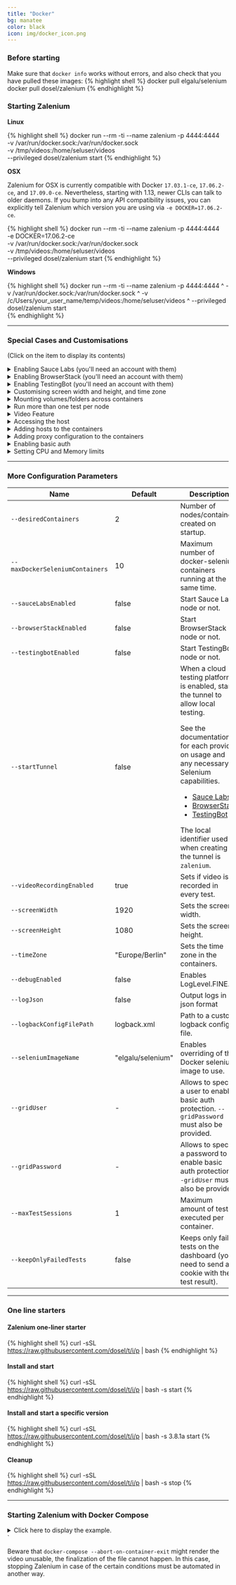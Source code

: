 ```yaml
---
title: "Docker" 
bg: manatee
color: black
icon: img/docker_icon.png
---
```


### Before starting

Make sure that `docker info` works without errors, and also check that you have pulled these images:
{% highlight shell %}
    docker pull elgalu/selenium
    docker pull dosel/zalenium
{% endhighlight %}

### Starting Zalenium

<i class="fa fa-linux fa-2x" aria-hidden="true"></i> **Linux** 

{% highlight shell %}
    docker run --rm -ti --name zalenium -p 4444:4444 \
      -v /var/run/docker.sock:/var/run/docker.sock \
      -v /tmp/videos:/home/seluser/videos \
      --privileged dosel/zalenium start 
{% endhighlight %}

<i class="fa fa-apple fa-2x" aria-hidden="true"></i> **OSX**

Zalenium for OSX is currently compatible with Docker `17.03.1-ce`, `17.06.2-ce`, and `17.09.0-ce`. 
Nevertheless, starting with 1.13, newer CLIs can talk to older daemons. If you bump into any API compatibility issues, 
you can explicitly tell Zalenium which version you are using via `-e DOCKER=17.06.2-ce`.

{% highlight shell %}
    docker run --rm -ti --name zalenium -p 4444:4444 \
      -e DOCKER=17.06.2-ce \
      -v /var/run/docker.sock:/var/run/docker.sock \
      -v /tmp/videos:/home/seluser/videos \
      --privileged dosel/zalenium start
{% endhighlight %}

<i class="fa fa-windows fa-2x" aria-hidden="true"></i> **Windows** 

{% highlight shell %}
    docker run --rm -ti --name zalenium -p 4444:4444 ^
      -v /var/run/docker.sock:/var/run/docker.sock ^
      -v /c/Users/your_user_name/temp/videos:/home/seluser/videos ^
      --privileged dosel/zalenium start      
{% endhighlight %}

*** 

### Special Cases and Customisations
(Click on the item to display its contents)

<details>
    <summary>Enabling Sauce Labs (you'll need an account with them)</summary>

    {% highlight shell %}
    export SAUCE_USERNAME=<your Sauce Labs username>
    export SAUCE_ACCESS_KEY=<your Sauce Labs access key>
    export SAUCE_LABS_URL=<your Sauce Labs url:port number> #default value is "http://ondemand.saucelabs.com:80"
    docker run --rm -ti --name zalenium -p 4444:4444 \
      -e SAUCE_USERNAME -e SAUCE_ACCESS_KEY -e SAUCE_LABS_URL\
      -v /tmp/videos:/home/seluser/videos \
      -v /var/run/docker.sock:/var/run/docker.sock \
      --privileged dosel/zalenium start --sauceLabsEnabled true
    {% endhighlight %}

</details>

<details>
    <summary>Enabling BrowserStack (you'll need an account with them)</summary>

    {% highlight shell %}
    export BROWSER_STACK_USER=<your BrowserStack username>
    export BROWSER_STACK_KEY=<your BrowserStack access key>
    export BROWSER_STACK_URL=<your BrowserStack url: port number> #default value is "http://hub-cloud.browserstack.com:80"
    docker run --rm -ti --name zalenium -p 4444:4444 \
      -e BROWSER_STACK_USER -e BROWSER_STACK_KEY -e BROWSER_STACK_URL \
      -v /tmp/videos:/home/seluser/videos \
      -v /var/run/docker.sock:/var/run/docker.sock \
      --privileged dosel/zalenium start --browserStackEnabled true
    {% endhighlight %}

</details>

<details>
    <summary>Enabling TestingBot (you'll need an account with them)</summary>

    {% highlight shell %}
    export TESTINGBOT_KEY=<your TestingBot access key>
    export TESTINGBOT_SECRET=<your TestingBot secret>
    export TESTINGBOT_URL=<your TestingBot url : port number> # default value is "http://hub.testingbot.com:80"
    docker run --rm -ti --name zalenium -p 4444:4444 \
      -e TESTINGBOT_KEY -e TESTINGBOT_SECRET -e TESTINGBOT_URL \
      -v /tmp/videos:/home/seluser/videos \
      -v /var/run/docker.sock:/var/run/docker.sock \
      --privileged dosel/zalenium start --testingBotEnabled true
    {% endhighlight %}

</details>

<details>
    <summary>Customising screen width and height, and time zone</summary>

    {% highlight shell %}
    docker run --rm -ti --name zalenium -p 4444:4444 \
      -v /var/run/docker.sock:/var/run/docker.sock \
      -v /tmp/videos:/home/seluser/videos \
      --privileged dosel/zalenium start --screenWidth 1440 --screenHeight 810 --timeZone "America/Montreal"
    {% endhighlight %}

</details>

<details>
    <summary>Mounting volumes/folders across containers</summary>

    <div class="container m-2 p-2">
        This is a collection of folders that you can mount as volumes when starting Zalenium by prefixing the destination
        with <code>/tmp/node/</code>, and it will be mapped across all the docker-selenium 
        containers from the root folder after stripping the <code>/tmp/node/</code> prefix.
        <br>
        <br>
        For example, mounting: <code>-v /your/local/folder:/tmp/node/home/seluser/folder</code> 
        will map to <code>/home/seluser/folder</code> on the node. 
        <br>
        <br>
        This can be used to provide further customization to your nodes, such as adding client certificates for your browser,
        or mimicking prior multi-purpose folder, both shown below.
    
    
    {% highlight shell %}
    docker run --rm -ti --name zalenium -p 4444:4444 \
      -v /var/run/docker.sock:/var/run/docker.sock \
      -v /tmp/videos:/home/seluser/videos \
      -v /your/local/folder/with/certStore:/tmp/node/home/seluser/.pki/nssdb \      
      -v /your/local/folderB:/tmp/node/home/seluser/folderB \      
      -v /tmp/mounted:/tmp/node/tmp/mounted \
      --privileged dosel/zalenium start
    {% endhighlight %}
    
        Please take caution in mounting system folders such as <code>/etc</code>, as this 
        behavior has not been tested with such configuration.
        <br>
        <strong>NOTE:</strong> There are certain protected points which cannot be mounted via 
        <code>/tmp/node/</code>. See 
        <a href="https://github.com/zalando/zalenium/blob/master/src/main/java/de/zalando/ep/zalenium/container/DockerContainerClient.java">
        PROTECTED_NODE_MOUNT_POINTS at DockerContainerClient.</a>        
    </div>
    
</details>

<details>
    <summary>Run more than one test per node</summary>

    <div class="container m-2 p-2">
        By default, Zalenium will run only one test per node/container. This behaviour can be modified by using the flag
        <code>--maxTestSessions</code>. If you setup this flag to a value higher than 1, 
        Zalenium will run up to that given value of tests per node/container. Tuning this value for your test suites 
        should help to reduce the overall execution time since less containers/nodes are started and stopped on demand. 
        Here is an example:
    
    
    {% highlight shell %}
    docker run --rm -ti --name zalenium -p 4444:4444 \
      -v /var/run/docker.sock:/var/run/docker.sock \
      -v /tmp/videos:/home/seluser/videos \
      --privileged dosel/zalenium start --maxTestSessions 4
    {% endhighlight %}
    
        This means that up to 4 tests will run in each node/container started by Zalenium. You could combine this parameter
        with <code>--desiredContainers</code> to get an optimal setup for your tests. 
        <br>
        <br>
        For example, if you have 20 tests that
        should run with 5 threads, you could start Zalenium with <code>--desiredContainers 5</code> 
        and <code>--maxTestSessions 4</code>. Therefore, 4 tests would be executed in each one 
        of the 5 nodes/containers and the whole test execution should finish earlier. 
    </div>
    
</details>

<details>
    <summary>Video Feature</summary>

    <div class="container m-2 p-2">
        When you start Zalenium, and you map a host folder to <code>/home/seluser/videos</code>, 
        it will copy all the generated videos from the executed tests into your host mapped folder.
        <br>
        <br>
        For example, starting Zalenium like this:
    
    {% highlight shell %}
    docker run --rm -ti --name zalenium -p 4444:4444 \
      -v /var/run/docker.sock:/var/run/docker.sock \
      -v /tmp/videos:/home/seluser/videos \
      --privileged dosel/zalenium start 
    {% endhighlight %}
    
        will copy the generated videos to your local <code>/tmp/videos</code> folder. This 
        means all videos generated from tests executed in docker-selenium containers, including the ones executed in 
        an integrated cloud testing platform (Sauce Labs, BrowserStack, TestingBot).
        <br>
        <br>
        The file name will be usually like this:
        <ul>
            <li>
                Zalenium: <code>containerName_testName_browser_platform_timestamp.mp4</code>
                <br>
                <br>
                <ul>
                    <li>E.g. <code>zalenium_myTestName_chrome_linux_20170216071201.mp4</code></li>
                </ul>
            </li>
            <li>
                Cloud Testing Platform: <code>cloudPlatform_testName_browser_platform_timestamp.mp4</code>
                <br>
                <br>
                <ul>
                    <li>E.g. Sauce Labs <code>saucelabs_myCloudTestName_safari_mac_20170216071201.mp4</code></li>
                    <li>E.g. BrowserStack <code>browserstack_myCloudTestName_firefox_windows_20170216071201.mp4</code></li>
                </ul>
            </li>
        </ul>
        <br>
        <br>
        If the test name is not set via a capability, the Selenium session ID will be used.
    </div>
</details>

<details>
    <summary>Accessing the host</summary>

    <div class="container m-2 p-2">
        This is the scenario where you are running some tests with Zalenium, and the SUT (system under test) is running 
        on your host machine. Therefore, you want your tests to access your SUT.
        <br>
        <br>
        <i class="fa fa-linux fa-2x" aria-hidden="true"></i> <strong>Linux</strong>
        <br>
    {% highlight shell %}
    docker run --rm -ti --name zalenium --net=host \
      -v /var/run/docker.sock:/var/run/docker.sock \
      -v /tmp/videos:/home/seluser/videos \
      --privileged dosel/zalenium start
    # OR
    curl -sSL https://raw.githubusercontent.com/dosel/t/i/p | bash -s start --docker-opt '--net=host' 
    {% endhighlight %}
        <i class="fa fa-apple fa-2x" aria-hidden="true"></i> <strong>OSX</strong> and <i class="fa fa-windows fa-2x" aria-hidden="true"></i> <strong>Windows</strong>
        <br>
        <br>
        In OSX and Windows environments the <code>--net=host</code> flag is not supported yet. For that, 
        Docker has a workaround, which is to use <code>gateway.docker.internal</code> to access the host 
        machine. So if the SUT is running on port 8080, you can do 
        <code>http://gateway.docker.internal:8080</code> to access it.
        More details can be seen at <a href="https://docs.docker.com/docker-for-mac/networking/#use-cases-and-workarounds">OSX docs</a>
        and <a href="https://docs.docker.com/docker-for-windows/networking/#use-cases-and-workarounds">Windows docs</a>        
    </div>
    
</details>

<details>
    <summary>Adding hosts to the containers</summary>

    <div class="container m-2 p-2">
        Sometimes you need to add host entries to the <code>/etc/hosts</code> file in order 
        to mock dependencies, reach parts of your test infrastructure, or just to simplify your test code. Zalenium 
        supports the <code>--add-host</code> flag in <code>docker 
        run ...</code> and the <code>extra_hosts</code> option in docker-compose. Here is 
        an example:
    
    {% highlight shell %}
    # Usage:
    #   docker-compose up --force-recreate
    version: '2.1'
    
    services:
      zalenium_stg:
        image: "dosel/zalenium"
        container_name: zalenium
        hostname: zalenium
        tty: true
        volumes:
          - /tmp/videos:/home/seluser/videos
          - /var/run/docker.sock:/var/run/docker.sock
          - /usr/bin/docker:/usr/bin/docker
        ports:
          - 4444:4444
        command: >
          start --screenWidth 1930 --screenHeight 1090
                --timeZone "Asia/Tokyo"
                --videoRecordingEnabled true
                --sauceLabsEnabled false
                --browserStackEnabled false
                --testingBotEnabled false
                --startTunnel false
        extra_hosts:
          - "google.co.jp:127.0.0.1"
    {% endhighlight %}
    </div>    
</details>

<details>
    <summary>Adding proxy configuration to the containers</summary>

    <div class="container m-2 p-2">
        There might be situations where you need to add your own internal proxy configuration in case the network is very 
        restrictive. In docker you can add the pass environment variables to overwrite that configuration in a container, 
        e.g. <code>http_proxy=http://myproxy.example.com:8080</code>. Zalenium allows you to
        configure this values and they will be passed into the created containers. The variables are called: 
        <code>zalenium_http_proxy</code>, 
        <code>zalenium_https_proxy</code>, 
        and <code>zalenium_no_proxy</code>. You can pass them as enviromental variables 
        when starting Zalenium, here is an example:
    
    {% highlight shell %}
    docker run --rm -ti --name zalenium -p 4444:4444 \
            -v /var/run/docker.sock:/var/run/docker.sock \
            -v /tmp/videos:/home/seluser/videos \
            -e "zalenium_http_proxy=http://myproxy.example.com:8080" \
            -e "zalenium_https_proxy=https://myproxy.example.com:8080" \
            -e "zalenium_no_proxy=172.16/12, 10.0.0.0/8, *.local, 169.254/16, 192.168.99.*, localhost, 127.0.0.1" \ 
            --privileged dosel/zalenium start 
    {% endhighlight %}
    </div>
    
</details>

<details>
    <summary>Enabling basic auth</summary>

    <div class="container m-2 p-2">
        Deploying Zalenium to a cloud provider (AWS, GCP, etc...)? You can enable the basic auth feature built in Nginx to protect
        Zalenium when deploying it to the open internet. You can enable it in two different ways; providing a file with user(s)
        and password(s) or using the parameters <code>--gridUser</code> and <code>--gridPassword</code>. Here are the detailed 
        instructions:
        <br>
        <br>
        <div>
            <h5 class="font-weight-bold">Providing a file with user(s) and password(s)</h5>
            To create a file with that information, please follow the steps for "Creating a Password File"
            <a href="https://www.nginx.com/resources/admin-guide/restricting-access-auth-basic/">described in the Nginx documentation.</a>
            After that, map the created file to the container when you start Zalenium, e.g.:
            <br>
            
    {% highlight shell %}
    docker run --rm -ti --name zalenium -p 4444:4444 \
      -v /var/run/docker.sock:/var/run/docker.sock \
      -v /tmp/videos:/home/seluser/videos \
      -v $(pwd)/.htpasswd:/home/seluser/.htpasswd
      --privileged dosel/zalenium start 
    {% endhighlight %}
        </div>
    
        <div>
            <h5 class="font-weight-bold">Using the <code>--gridUser</code> and <code>--gridPassword</code> parameters</h5>
    {% highlight shell %}
    docker run --rm -ti --name zalenium -p 4444:4444 \
      -v /var/run/docker.sock:/var/run/docker.sock \
      -v /tmp/videos:/home/seluser/videos \
      --privileged dosel/zalenium start --gridUser yourUser --gridPassword yourPassword
    {% endhighlight %}
        </div>
        
        <div>
            <h5 class="font-weight-bold">Using Zalenium when the basic auth is enabled</h5>
            You will need to provide the user and the password stated in the file or in the parameters at the moment of running your tests. Here is
            and example that shows you how to do it (the user will be <code>yourUser</code> and the password <code>yourPassword</code>).
    
    {% highlight java %}
    @Test
    public void simpleGoogleTest() throws Exception {    
        /*
           NOTE THE USE OF "yourUser" and "yourPassword" in the RemoteWebDriver url.
        */
        String URL = "http://yourUser:yourPassword@localhost:4444/wd/hub";
        DesiredCapabilities desiredCapabilities = DesiredCapabilities.chrome();
        desiredCapabilities.setCapability(CapabilityType.PLATFORM_NAME, Platform.LINUX);

        // Create a new instance of the remote web driver
        WebDriver driver = new RemoteWebDriver(new URL(URL), desiredCapabilities);

        // Maximize the window
        driver.manage().window().maximize();

        // Go to Google
        driver.get("https://www.google.com");

        // Assert that the title is the expected one
        Assert.assertEquals(driver.getTitle(), "Google", "Page title is not the expected one");

        // Close the browser
        driver.quit();
    }
    {% endhighlight %}
        </div>
    </div>

</details>

<details>
    <summary>Setting CPU and Memory limits</summary>

    <div class="container m-2 p-2">
        It is possible to set memory limits via the environment variables <code>ZALENIUM_SELENIUM_CONTAINER_CPU_LIMIT</code>
        and <code>ZALENIUM_SELENIUM_CONTAINER_MEMORY_LIMIT</code>. An example of values for these environment variables are:
        <br>
        CPU Value 20000000 = 0.2 cpu
        Memory Value 536870912 = 512mb
        <br>
        CPU Value 100000000 = 1 cpu
        Memory Value 1073741824 = 1GB
        <br>
        <div>
            <h5 class="font-weight-bold">Using the <code>ZALENIUM_SELENIUM_CONTAINER_CPU_LIMIT</code> and 
            <code>ZALENIUM_SELENIUM_CONTAINER_MEMORY_LIMIT</code> environment variables.</h5>
            
    {% highlight shell %}
    docker run --rm -ti --name zalenium -p 4444:4444 \
      -e ZALENIUM_SELENIUM_CONTAINER_CPU_LIMIT=100000000
      -e ZALENIUM_SELENIUM_CONTAINER_MEMORY_LIMIT=1073741824
      -v /var/run/docker.sock:/var/run/docker.sock \
      -v /tmp/videos:/home/seluser/videos \
      --privileged dosel/zalenium start 
    {% endhighlight %}
        </div>
    
    </div>

</details>

*** 

### More Configuration Parameters

<table class="table table-bordered table-striped table-responsive">
  <thead>
    <tr>
      <th style="width: 300px;">Name</th>
      <th style="width: 50px;">Default</th>
      <th>Description</th>
    </tr>
  </thead>
  <tbody>
    <tr>
      <td><code>--desiredContainers</code></td>
      <td>2</td>
      <td>Number of nodes/containers created on startup.</td>
    </tr>
    <tr>
      <td><code>--maxDockerSeleniumContainers</code></td>
      <td>10</td>
      <td>Maximum number of docker-selenium containers running at the same time.</td>
    </tr>
    <tr>
      <td><code>--sauceLabsEnabled</code></td>
      <td>false</td>
      <td>Start Sauce Labs node or not.</td>
    </tr>
    <tr>
      <td><code>--browserStackEnabled</code></td>
      <td>false</td>
      <td>Start BrowserStack node or not.</td>
    </tr>
    <tr>
      <td><code>--testingbotEnabled</code></td>
      <td>false</td>
      <td>Start TestingBot node or not.</td>
    </tr>
    <tr>
      <td><code>--startTunnel</code></td>
      <td>false</td>
      <td>When a cloud testing platform is enabled, starts the tunnel to allow local testing.
            <p>
                See the documentation for each provider on usage and any necessary Selenium capabilities.
                <ul>
                    <li><a target="_blank" href="https://wiki.saucelabs.com/display/DOCS/Using+Multiple+Sauce+Connect+Tunnels">Sauce Labs</a></li>
                    <li><a target="_blank" href="https://www.browserstack.com/local-testing">BrowserStack</a></li>
                    <li><a target="_blank" href="https://testingbot.com/support/other/tunnel">TestingBot</a></li>
                </ul>
            </p>
            The local identifier used when creating the tunnel is <code>zalenium</code>.
        </td>
    </tr>
    <tr>
      <td><code>--videoRecordingEnabled</code></td>
      <td>true</td>
      <td>Sets if video is recorded in every test.</td>
    </tr>
    <tr>
      <td><code>--screenWidth</code></td>
      <td>1920</td>
      <td>Sets the screen width.</td>
    </tr>
    <tr>
      <td><code>--screenHeight</code></td>
      <td>1080</td>
      <td>Sets the screen height.</td>
    </tr>
    <tr>
      <td><code>--timeZone</code></td>
      <td>"Europe/Berlin"</td>
      <td>Sets the time zone in the containers.</td>
    </tr>
    <tr>
      <td><code>--debugEnabled</code></td>
      <td>false</td>
      <td>Enables LogLevel.FINE.</td>
    </tr>
    <tr>
      <td><code>--logJson</code></td>
      <td>false</td>
      <td>Output logs in json format</td>
    </tr>
    <tr>
      <td><code>--logbackConfigFilePath</code></td>
      <td>logback.xml</td>
      <td>Path to a custom logback config file.</td>
    </tr>
    <tr>
      <td><code>--seleniumImageName</code></td>
      <td>"elgalu/selenium"</td>
      <td>Enables overriding of the Docker selenium image to use.</td>
    </tr>
    <tr>
      <td><code>--gridUser</code></td>
      <td>-</td>
      <td>Allows to specify a user to enable basic auth protection. <code>--gridPassword</code> must also be provided.</td>
    </tr>
    <tr>
      <td><code>--gridPassword</code></td>
      <td>-</td>
      <td>Allows to specify a password to enable basic auth protection. <code>--gridUser</code> must also be provided.</td>
    </tr>
    <tr>
      <td><code>--maxTestSessions</code></td>
      <td>1</td>
      <td>Maximum amount of tests executed per container.</td>
    </tr>
    <tr>
      <td><code>--keepOnlyFailedTests</code></td>
      <td>false</td>
      <td>Keeps only failed tests on the dashboard (you need to send a cookie with the test result).</td>
    </tr>
  </tbody>
</table>

*** 

### One line starters

#### Zalenium one-liner starter

{% highlight shell %}
    curl -sSL https://raw.githubusercontent.com/dosel/t/i/p | bash
{% endhighlight %}
  
#### Install and start

{% highlight shell %}
    curl -sSL https://raw.githubusercontent.com/dosel/t/i/p | bash -s start
{% endhighlight %}

#### Install and start a specific version

{% highlight shell %}
    curl -sSL https://raw.githubusercontent.com/dosel/t/i/p | bash -s 3.8.1a start
{% endhighlight %}

#### Cleanup

{% highlight shell %}
    curl -sSL https://raw.githubusercontent.com/dosel/t/i/p | bash -s stop
{% endhighlight %}

***

### Starting Zalenium with Docker Compose

<details>
    <summary>Click here to display the example.</summary>
    
    {% highlight shell %}
    # Usage:
    #   docker-compose up --force-recreate
    version: '2.1'
    
    services:
      #--------------#
      zalenium:
        image: "dosel/zalenium"
        container_name: zalenium
        hostname: zalenium
        tty: true
        volumes:
          - /tmp/videos:/home/seluser/videos
          - /var/run/docker.sock:/var/run/docker.sock
          - /usr/bin/docker:/usr/bin/docker
        ports:
          - 4444:4444
        command: >
          start --desiredContainers 2
                --maxDockerSeleniumContainers 8
                --screenWidth 800 --screenHeight 600
                --timeZone "Europe/Berlin"
                --videoRecordingEnabled true
                --sauceLabsEnabled false
                --browserStackEnabled false
                --testingBotEnabled false
                --startTunnel false
        environment:
          - HOST_UID
          - HOST_GID
          - SAUCE_USERNAME
          - SAUCE_ACCESS_KEY
          - BROWSER_STACK_USER
          - BROWSER_STACK_KEY
          - TESTINGBOT_KEY
          - TESTINGBOT_SECRET
    
      mock:
        image: elgalu/google_adwords_mock
        depends_on:
          - zalenium
        ports:
          - 8080:8080
        tty: true
        environment:
          - MOCK_SERVER_PORT=8080
    {% endhighlight %}
    
</details>`


Beware that `docker-compose --abort-on-container-exit` might render the video 
unusable, the finalization of the file cannot happen. In this case, stopping Zalenium in case of the certain 
conditions must be automated in another way.



